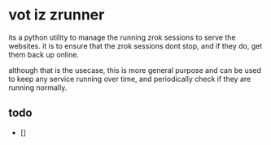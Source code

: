 # vot iz zrunner

its a python utility to manage the running zrok sessions to serve the websites. it is to ensure that the zrok sessions dont stop, and if they do, get them back up online.

although that is the usecase, this is more general purpose and can be used to keep any service running over time, and periodically check if they are running normally.

## todo

- [] 